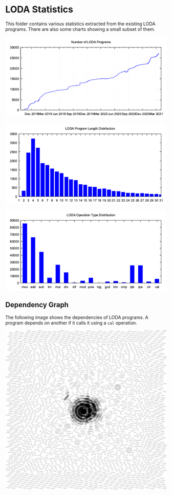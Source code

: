 # LODA Statistics

This folder contains various statistics extracted from the existing LODA programs. There are also some charts showing a small subset of them.

![History of program mining](program_counts.png)

![Histogram of program lengths](program_lengths.png)

![Histogram of used operation types](operation_type_counts.png)

## Dependency Graph

The following image shows the dependencies of LODA programs. A program depends on another if it calls it using a `cal` operation. 

![Dependency graph](cal_graph.png)
